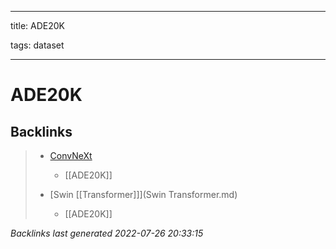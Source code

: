 
---

title: ADE20K

tags: dataset 

---

# ADE20K


















































































## Backlinks

> - [ConvNeXt](ConvNeXt.md)
>   - [[ADE20K]]
>    
> - [Swin [[Transformer]]](Swin Transformer.md)
>   - [[ADE20K]]

_Backlinks last generated 2022-07-26 20:33:15_
